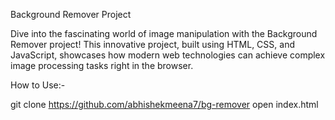 Background Remover Project

Dive into the fascinating world of image manipulation with the Background Remover project! This innovative project, built using HTML, CSS, and JavaScript,
showcases how modern web technologies can achieve complex image processing tasks right in the browser.



How to Use:-

git clone https://github.com/abhishekmeena7/bg-remover
open index.html

